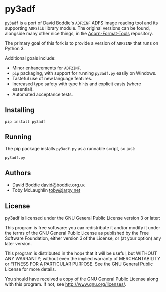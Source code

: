 py3adf
======

`py3adf` is a port of David Boddie's `ADF2INF` ADFS image reading tool and its
supporting `ADFSlib` library module. The original versions can be found,
alongside many other nice things, in the [Acorn-Format-Tools][] repository.

The primary goal of this fork is to provide a version of `ADF2INF` that runs on
Python 3.

Additional goals include:

 - Minor enhancements for `ADF2INF`.
 - `pip` packaging, with support for running `py3adf.py` easily on Windows.
 - Tasteful use of new language features.
 - Increased type safety with type hints and explicit casts (where essential).
 - Automated acceptance tests.

[Acorn-Format-Tools]: https://github.com/dboddie/Acorn-Format-Tools

Installing
----------
```
pip install py3adf
```

Running
-------
The pip package installs `py3adf.py` as a runnable script, so just:
```
py3adf.py
```

Authors
-------

* David Boddie <david@boddie.org.uk>
* Toby McLaughlin <toby@jarpy.net>

License
-------

py3adf is licensed under the GNU General Public License version 3 or later:

  This program is free software: you can redistribute it and/or modify
  it under the terms of the GNU General Public License as published by
  the Free Software Foundation, either version 3 of the License, or
  (at your option) any later version.

  This program is distributed in the hope that it will be useful,
  but WITHOUT ANY WARRANTY; without even the implied warranty of
  MERCHANTABILITY or FITNESS FOR A PARTICULAR PURPOSE.  See the
  GNU General Public License for more details.

  You should have received a copy of the GNU General Public License
  along with this program.  If not, see <http://www.gnu.org/licenses/>.